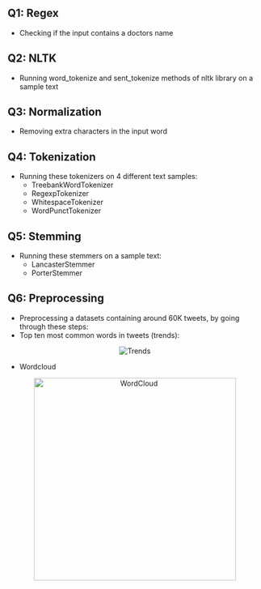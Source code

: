 ## Q1: Regex

- Checking if the input contains a doctors name

## Q2: NLTK

- Running word_tokenize and sent_tokenize methods of nltk library on a sample text

## Q3: Normalization

- Removing extra characters in the input word

## Q4: Tokenization

- Running these tokenizers on 4 different text samples:
  - TreebankWordTokenizer
  - RegexpTokenizer
  - WhitespaceTokenizer
  - WordPunctTokenizer

## Q5: Stemming

- Running these stemmers on a sample text:
  - LancasterStemmer
  - PorterStemmer

## Q6: Preprocessing

- Preprocessing a datasets containing around 60K tweets, by going through these steps:
- Top ten most common words in tweets (trends):

<div align="center">
  <img src="./Q6/trends-barchart.png" alt="Trends"/>
</div>

- Wordcloud
<div align="center">
  <img src="./Q6/wordcloud.png" alt="WordCloud" width="400" />
</div>
